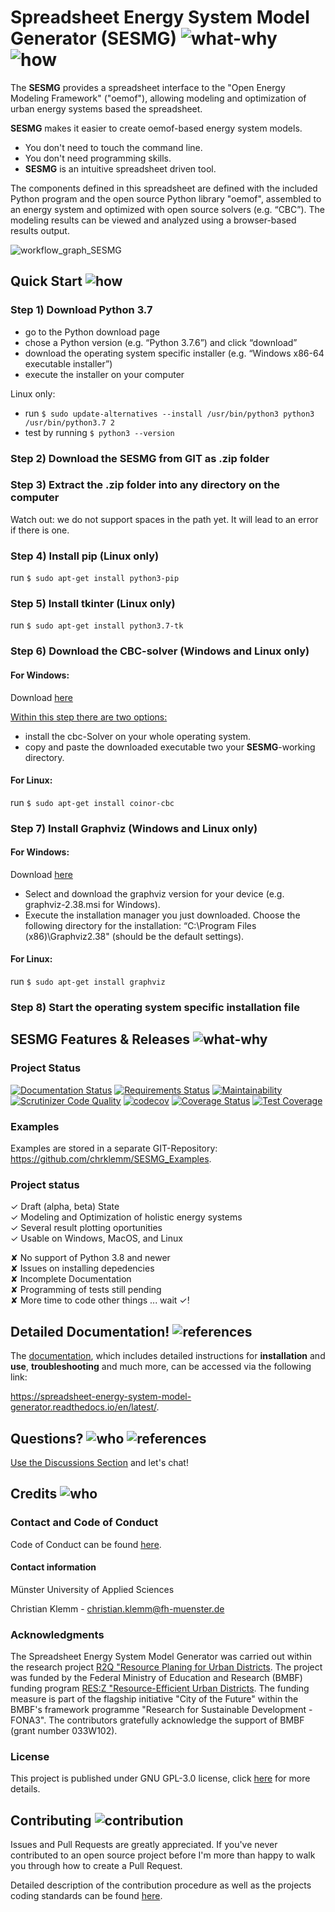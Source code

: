 # Spreadsheet Energy System Model Generator (SESMG) ![what-why](https://cs.adelaide.edu.au/~christoph/badges/content-what-why-brightgreen.svg) ![how](https://cs.adelaide.edu.au/~christoph/badges/content-how-green.svg)

The **SESMG** provides a spreadsheet interface to the "Open Energy Modeling Framework" ("oemof"), allowing modeling and optimization of urban energy systems based the spreadsheet. 

**SESMG** makes it easier to create oemof-based energy system models.

- You don't need to touch the command line.
- You don't need programming skills.
- **SESMG** is an intuitive spreadsheet driven tool.

The components defined in this spreadsheet are defined with the included Python 
program and the open source Python library "oemof", assembled to an energy system 
and optimized with open source solvers (e.g. “CBC”). The modeling results can be 
viewed and analyzed using a browser-based results output.

![workflow_graph_SESMG](/docs/images/SESMG_principle.png)

## Quick Start ![how](https://cs.adelaide.edu.au/~christoph/badges/content-how-green.svg)

### Step 1) Download Python 3.7 

- go to the Python download page
- chose a Python version (e.g. “Python 3.7.6”) and click “download”
- download the operating system specific installer (e.g. “Windows x86-64 executable installer”)
- execute the installer on your computer

Linux only: 
- run `$ sudo update-alternatives --install /usr/bin/python3 python3 /usr/bin/python3.7 2`
- test by running `$ python3 --version`

### Step 2) Download the SESMG from GIT as .zip folder 

### Step 3) Extract the .zip folder into any directory on the computer
Watch out: we do not support spaces in the path yet. It will lead to an error if there is one.

### Step 4) Install pip (Linux only)

run `$ sudo apt-get install python3-pip`

### Step 5) Install tkinter (Linux only)

run `$ sudo apt-get install python3.7-tk`

### Step 6) Download the CBC-solver (Windows and Linux only) 

#### For Windows:

Download [here](http://ampl.com/dl/open/cbc/cbc-win64.zip)

<u>Within this step there are two options: </u>
- install the cbc-Solver on your whole operating system.
- copy and paste the downloaded executable two your **SESMG**-working directory.

#### For Linux:

run `$ sudo apt-get install coinor-cbc`

### Step 7) Install Graphviz (Windows and Linux only) 

#### For Windows:
Download [here](https://graphviz.gitlab.io/download/)

- Select and download the graphviz version for your device (e.g. graphviz-2.38.msi for Windows).
- Execute the installation manager you just downloaded. Choose the following directory for the installation: “C:\Program Files (x86)\Graphviz2.38" (should be the default settings).

#### For Linux:

run `$ sudo apt-get install graphviz`

### Step 8) Start the operating system specific installation file


## SESMG Features & Releases ![what-why](https://cs.adelaide.edu.au/~christoph/badges/content-what-why-brightgreen.svg) 

### Project Status 
[![Documentation Status](https://readthedocs.org/projects/spreadsheet-energy-system-model-generator/badge/?version=latest)](https://spreadsheet-energy-system-model-generator.readthedocs.io/en/latest/?badge=latest)
[![Requirements Status](https://requires.io/github/chrklemm/SESMG/requirements.svg?branch=master)](https://requires.io/github/chrklemm/SESMG/requirements/?branch=master)
[![Maintainability](https://api.codeclimate.com/v1/badges/d82c7d94f8f421db19ce/maintainability)](https://codeclimate.com/github/GregorBecker/SESMG/maintainability)
[![Scrutinizer Code Quality](https://scrutinizer-ci.com/g/GregorBecker/SESMG/badges/quality-score.png?b=master)](https://scrutinizer-ci.com/g/GregorBecker/SESMG/?branch=master)
[![codecov](https://codecov.io/gh/GregorBecker/SESMG/branch/master/graph/badge.svg?token=9UW00ZSDYC)](https://codecov.io/gh/GregorBecker/SESMG)
[![Coverage Status](https://coveralls.io/repos/github/GregorBecker/SESMG/badge.svg?branch=master)](https://coveralls.io/github/GregorBecker/SESMG?branch=master)
[![Test Coverage](https://api.codeclimate.com/v1/badges/d82c7d94f8f421db19ce/test_coverage)](https://codeclimate.com/github/GregorBecker/SESMG/test_coverage)


### Examples
Examples are stored in a separate GIT-Repository: https://github.com/chrklemm/SESMG_Examples.

### Project status
✓ Draft (alpha, beta) State <br />
✓ Modeling and Optimization of holistic energy systems <br />
✓ Several result plotting oportunities <br />
✓ Usable on Windows, MacOS, and Linux <br />

✘ No support of Python 3.8 and newer <br />
✘ Issues on installing depedencies <br />
✘ Incomplete Documentation <br />
✘ Programming of tests still pending <br />
✘ More time to code other things ... wait ✓!  

## Detailed Documentation! ![references](https://cs.adelaide.edu.au/~christoph/badges/content-references-orange.svg)

The [documentation](https://spreadsheet-energy-system-model-generator.readthedocs.io/en/latest/),
which includes detailed instructions for **installation** and **use**, **troubleshooting** 
and much more, can be accessed via the following link:

https://spreadsheet-energy-system-model-generator.readthedocs.io/en/latest/.

## Questions? ![who](https://cs.adelaide.edu.au/~christoph/badges/content-who-yellow.svg) ![references](https://cs.adelaide.edu.au/~christoph/badges/content-references-orange.svg)

[Use the Discussions Section](https://github.com/chrklemm/SESMG/discussions) and let's chat!

## Credits ![who](https://cs.adelaide.edu.au/~christoph/badges/content-who-yellow.svg)

### Contact and Code of Conduct 

Code of Conduct can be found [here](/CODE_OF_CONDUCT.md).

#### Contact information 
Münster University of Applied Sciences

Christian Klemm - christian.klemm@fh-muenster.de

### Acknowledgments

The Spreadsheet Energy System Model Generator was carried out within the 
research project [R2Q "Resource Planing for Urban Districts](https://www.fh-muenster.de/forschungskooperationen/r2q/index.php). 
The project was funded by the Federal Ministry 
of Education and Research (BMBF) funding program [RES:Z "Resource-Efficient Urban Districts](https://ressourceneffiziente-stadtquartiere.de). The funding measure is part of the flagship initiative "City of the Future" within the BMBF's framework programme "Research for Sustainable Development - FONA3".
The contributors gratefully acknowledge the support of BMBF (grant number 033W102).

### License

This project is published under GNU GPL-3.0 license, click [here](https://github.com/chrklemm/SESMG/blob/master/LICENSE) for more details.

## Contributing ![contribution](https://cs.adelaide.edu.au/~christoph/badges/content-contribution-blue.svg)

Issues and Pull Requests are greatly appreciated. If you've never contributed to an open source project before I'm more than happy to walk you through how to create a Pull Request.

Detailed description of the contribution procedure as well as the projects coding standards can be found [here](/docs/CONTRIBUTING.md).
